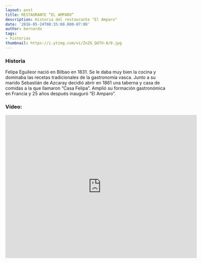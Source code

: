 ```yaml
---
layout: post
title: RESTAURANTE “EL AMPARO”
description: Historia del restaurante "El Amparo"
date: '2016-05-24T08:35:00.000-07:00'
author: bernardo
tags:
- historias
thumbnail: https://i.ytimg.com/vi/ZnZG_Qd7U-8/0.jpg
---
```


### Historia

Felipa Eguileor nació en Bilbao en 1831. Se le daba muy bien la cocina y dominaba las recetas tradicionales de la gastronomía vasca. Junto a su marido Sebastián de Azcaray decidió abrir en 1861 una taberna y casa de comidas a la que llamaron “Casa Felipa”. Amplió su formación gastronómica en Francia y 25 años después inauguró “El Amparo”.  

  
### Vídeo:

<iframe class="YOUTUBE-iframe-video" data-thumbnail-src="https://i.ytimg.com/vi/ZnZG_Qd7U-8/0.jpg" src="https://www.youtube.com/embed/ZnZG_Qd7U-8?feature=player_embedded" width="600" height="450" frameborder="0" allowfullscreen></iframe>
